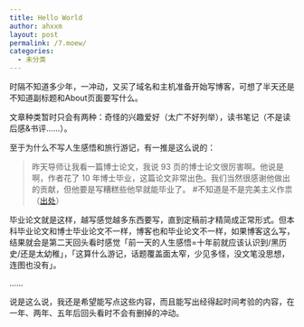 ```yaml
---
title: Hello World
author: ahxxm
layout: post
permalink: /7.moew/
categories:
  - 未分类
---
```

时隔不知道多少年，一冲动，又买了域名和主机准备开始写博客，可想了半天还是不知道副标题和About页面要写什么。

文章种类暂时只会有两种：奇怪的兴趣爱好（太广不好列举），读书笔记（不是读后感&书评……）。

至于为什么不写人生感悟和旅行游记，有一推是这么说的：

> 昨天导师让我看一篇博士论文，我说 93 页的博士论文很厉害啊。他说是啊，作者花了 10 年博士毕业，这篇论文非常出色。我们当然很感谢他做出的贡献，但他要是写糟糕些他早就能毕业了。 #不知道是不是完美主义作祟（<a href="https://twitter.com/txyyss/status/496481685890822144" target="_blank">出处</a>）

毕业论文就是这样，越写感觉越多东西要写，直到定稿前才精简成正常形式。但本科毕业论文和博士毕业论文不一样，博客也和毕业论文不一样，如果博客这么写，结果就会是第二天回头看时感觉「前一天的人生感悟=十年前就应该认识到/黑历史/还是太幼稚」，「这算什么游记，话题覆盖面太窄，少见多怪，没文笔没思想，连图也没有」。

……

说是这么说，我还是希望能写点这些内容，而且能写出经得起时间考验的内容，在一年、两年、五年后回头看时不会有删掉的冲动。
